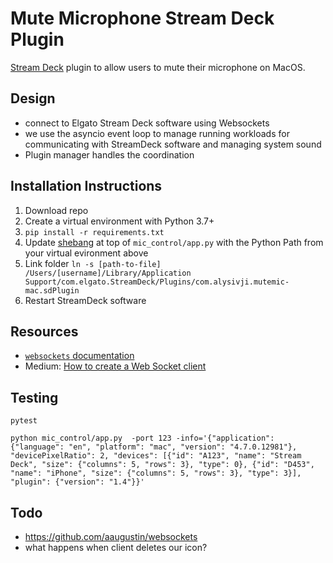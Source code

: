 # Mute Microphone Stream Deck Plugin

[Stream Deck](https://www.elgato.com/en/gaming/stream-deck) plugin
to allow users to mute their microphone on MacOS.

## Design

- connect to Elgato Stream Deck software using Websockets
- we use the asyncio event loop to manage running workloads for communicating with StreamDeck software and managing system sound
- Plugin manager handles the coordination

## Installation Instructions

1. Download repo
1. Create a virtual environment with Python 3.7+
1. `pip install -r requirements.txt`
1. Update [shebang](https://en.wikipedia.org/wiki/Shebang_(Unix)) at top of `mic_control/app.py` with the Python Path from your virtual evironment above
1. Link folder `ln -s [path-to-file] /Users/[username]/Library/Application Support/com.elgato.StreamDeck/Plugins/com.alysivji.mutemic-mac.sdPlugin`
1. Restart StreamDeck software

## Resources

- [`websockets` documentation](https://websockets.readthedocs.io/en/stable/intro.html)
- Medium: [How to create a Web Socket client](https://medium.com/better-programming/how-to-create-a-websocket-in-python-b68d65dbd549)

## Testing

```console
pytest

python mic_control/app.py  -port 123 -info='{"application": {"language": "en", "platform": "mac", "version": "4.7.0.12981"}, "devicePixelRatio": 2, "devices": [{"id": "A123", "name": "Stream Deck", "size": {"columns": 5, "rows": 3}, "type": 0}, {"id": "D453", "name": "iPhone", "size": {"columns": 5, "rows": 3}, "type": 3}], "plugin": {"version": "1.4"}}'
```

## Todo

- https://github.com/aaugustin/websockets
- what happens when client deletes our icon?
